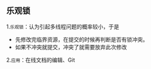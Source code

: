 ## 乐观锁

1.`乐观锁`：认为引起多线程问题的概率较小，于是

- 先修改完临界资源，在提交的时候再判断是否有锁冲突。
- 如果不冲突就提交，冲突了就需要放弃此次修改

2.`应用`：在线文档的编辑、Git
